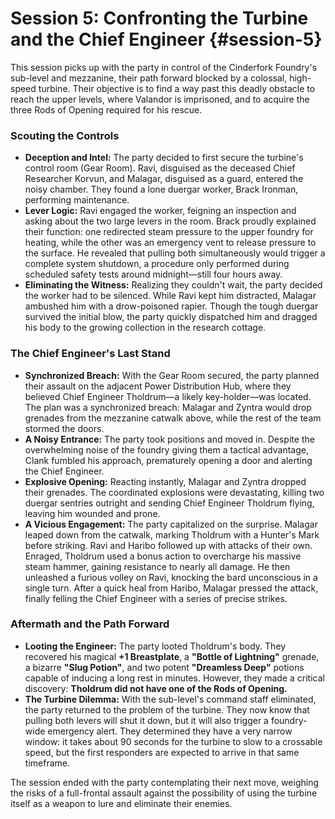# Session 5: Confronting the Turbine and the Chief Engineer {#session-5}

This session picks up with the party in control of the Cinderfork Foundry's sub-level and mezzanine, their path forward blocked by a colossal, high-speed turbine. Their objective is to find a way past this deadly obstacle to reach the upper levels, where Valandor is imprisoned, and to acquire the three Rods of Opening required for his rescue.

### Scouting the Controls

*   **Deception and Intel:** The party decided to first secure the turbine's control room (Gear Room). Ravi, disguised as the deceased Chief Researcher Korvun, and Malagar, disguised as a guard, entered the noisy chamber. They found a lone duergar worker, Brack Ironman, performing maintenance.
*   **Lever Logic:** Ravi engaged the worker, feigning an inspection and asking about the two large levers in the room. Brack proudly explained their function: one redirected steam pressure to the upper foundry for heating, while the other was an emergency vent to release pressure to the surface. He revealed that pulling both simultaneously would trigger a complete system shutdown, a procedure only performed during scheduled safety tests around midnight—still four hours away.
*   **Eliminating the Witness:** Realizing they couldn't wait, the party decided the worker had to be silenced. While Ravi kept him distracted, Malagar ambushed him with a drow-poisoned rapier. Though the tough duergar survived the initial blow, the party quickly dispatched him and dragged his body to the growing collection in the research cottage.

### The Chief Engineer's Last Stand

*   **Synchronized Breach:** With the Gear Room secured, the party planned their assault on the adjacent Power Distribution Hub, where they believed Chief Engineer Tholdrum—a likely key-holder—was located. The plan was a synchronized breach: Malagar and Zyntra would drop grenades from the mezzanine catwalk above, while the rest of the team stormed the doors.
*   **A Noisy Entrance:** The party took positions and moved in. Despite the overwhelming noise of the foundry giving them a tactical advantage, Clank fumbled his approach, prematurely opening a door and alerting the Chief Engineer.
*   **Explosive Opening:** Reacting instantly, Malagar and Zyntra dropped their grenades. The coordinated explosions were devastating, killing two duergar sentries outright and sending Chief Engineer Tholdrum flying, leaving him wounded and prone.
*   **A Vicious Engagement:** The party capitalized on the surprise. Malagar leaped down from the catwalk, marking Tholdrum with a Hunter's Mark before striking. Ravi and Haribo followed up with attacks of their own. Enraged, Tholdrum used a bonus action to overcharge his massive steam hammer, gaining resistance to nearly all damage. He then unleashed a furious volley on Ravi, knocking the bard unconscious in a single turn. After a quick heal from Haribo, Malagar pressed the attack, finally felling the Chief Engineer with a series of precise strikes.

### Aftermath and the Path Forward

*   **Looting the Engineer:** The party looted Tholdrum's body. They recovered his magical **+1 Breastplate**, a **"Bottle of Lightning"** grenade, a bizarre **"Slug Potion"**, and two potent **"Dreamless Deep"** potions capable of inducing a long rest in minutes. However, they made a critical discovery: **Tholdrum did not have one of the Rods of Opening.**
*   **The Turbine Dilemma:** With the sub-level's command staff eliminated, the party returned to the problem of the turbine. They now know that pulling both levers will shut it down, but it will also trigger a foundry-wide emergency alert. They determined they have a very narrow window: it takes about 90 seconds for the turbine to slow to a crossable speed, but the first responders are expected to arrive in that same timeframe.

The session ended with the party contemplating their next move, weighing the risks of a full-frontal assault against the possibility of using the turbine itself as a weapon to lure and eliminate their enemies.
